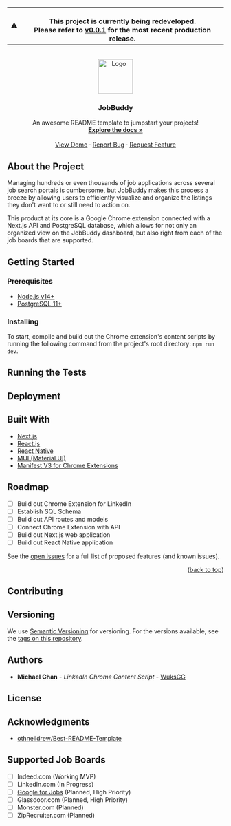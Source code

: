 <div id="top"></div>

<table>
<tr>
<td>
⚠️
</td>
<td align="center">
<br />
<span><b>
  This project is currently being redeveloped. <br />
  Please refer to <a href="https://github.com/StruxLab/JobBuddy/tree/v0.0.1-alpha">v0.0.1</a> for the most recent production release.
</b></span>
<img width="881" height="0">
</td>
</tr>
</table>

<!-- PROJECT LOGO -->
<br />
<div align="center">
  <a href="https://github.com/othneildrew/Best-README-Template">
    <img src="images/logo.png" alt="Logo" width="80" height="80">
  </a>

  <h3 align="center">JobBuddy</h3>

  <p align="center">
    An awesome README template to jumpstart your projects!
    <br />
    <a href="https://github.com/othneildrew/Best-README-Template"><strong>Explore the docs »</strong></a>
    <br />
    <br />
    <a href="https://github.com/othneildrew/Best-README-Template">View Demo</a>
    ·
    <a href="https://github.com/othneildrew/Best-README-Template/issues">Report Bug</a>
    ·
    <a href="https://github.com/othneildrew/Best-README-Template/issues">Request Feature</a>
  </p>
</div>

## About the Project

Managing hundreds or even thousands of job applications across several job search portals is cumbersome, but JobBuddy makes this process a breeze by allowing users to efficiently visualize and organize the listings they don't want to or still need to action on.

This product at its core is a Google Chrome extension connected with a Next.js API and PostgreSQL database, which allows for not only an organized view on the JobBuddy dashboard, but also right from each of the job boards that are supported.

## Getting Started

### Prerequisites

* [Node.js v14+](https://nodejs.org/en/)
* [PostgreSQL 11+](https://www.postgresql.org/)

### Installing

To start, compile and build out the Chrome extension's content scripts by running the following command from the project's root directory: ```npm run dev```.

## Running the Tests

## Deployment

## Built With

* [Next.js](https://nextjs.org/)
* [React.js](https://reactjs.org/)
* [React Native](https://reactnative.dev/)
* [MUI (Material UI)](https://mui.com/)
* [Manifest V3 for Chrome Extensions](https://developer.chrome.com/docs/extensions/mv3/intro/)

<!-- ROADMAP -->
## Roadmap

- [ ] Build out Chrome Extension for LinkedIn
- [ ] Establish SQL Schema
- [ ] Build out API routes and models
- [ ] Connect Chrome Extension with API
- [ ] Build out Next.js web application
- [ ] Build out React Native application

See the [open issues](https://github.com/StruxLab/JobBuddy/issues) for a full list of proposed features (and known issues).

<p align="right">(<a href="#top">back to top</a>)</p>

## Contributing

## Versioning
We use [Semantic Versioning](https://semver.org/) for versioning. For the versions available, see the [tags on this repository](https://github.com/StruxLab/JobBuddy/tags).

## Authors

* **Michael Chan** - *LinkedIn Chrome Content Script* - [WuksGG](https://github.com/WuksGG)

## License

## Acknowledgments

* [othneildrew/Best-README-Template](https://github.com/othneildrew/Best-README-Template)

## Supported Job Boards
- [ ] Indeed.com (Working MVP)
- [ ] LinkedIn.com (In Progress)
- [ ] [Google for Jobs](https://www.google.com/search?q=Software+Engineer&ibp=htl;jobs) (Planned, High Priority)
- [ ] Glassdoor.com (Planned, High Priority)
- [ ] Monster.com (Planned)
- [ ] ZipRecruiter.com (Planned)
